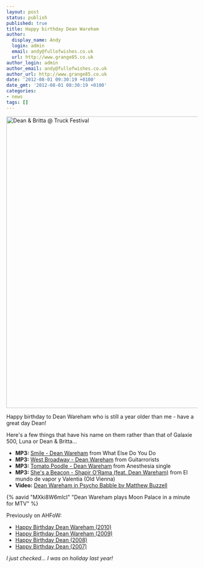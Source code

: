 ```yaml
---
layout: post
status: publish
published: true
title: Happy birthday Dean Wareham
author:
  display_name: Andy
  login: admin
  email: andy@fullofwishes.co.uk
  url: http://www.grange85.co.uk
author_login: admin
author_email: andy@fullofwishes.co.uk
author_url: http://www.grange85.co.uk
date: '2012-08-01 09:30:19 +0100'
date_gmt: '2012-08-01 08:30:19 +0100'
categories:
- news
tags: []
---
```

<a data-flickr-embed="true"  href="https://www.flickr.com/photos/grange85/5972301432/" title="Dean &amp; Britta @ Truck Festival"><img src="https://live.staticflickr.com/6015/5972301432_96fa74762f_b.jpg" width="1024" height="768" alt="Dean &amp; Britta @ Truck Festival"></a><script async src="//embedr.flickr.com/assets/client-code.js" charset="utf-8"></script>


<p>Happy birthday to Dean Wareham who is still a year older than me - have a great day Dean!</p>
<p>Here's a few things that have his name on them rather than that of Galaxie 500, Luna or Dean & Britta...
<ul>
<li><strong>MP3:</strong> <a href="https://www.box.com/s/d924e78dc85bbe5f7f19">Smile - Dean Wareham</a> from What Else Do You Do</li>
<li><strong>MP3:</strong> <a href="/2009/09/23/mp3-lost-tracks-7-dean-wareham-west-broadway/">West Broadway - Dean Wareham</a> from  Guitarrorists</li>
<li><strong>MP3:</strong> <a href="https://www.box.com/s/0172492cc6a103c89c6e">Tomato Poodle - Dean Wareham</a> from Anesthesia single</li>
<li><strong>MP3:</strong> <a href="https://www.box.com/s/c3b7df0537ee2e581ef3">She's a Beacon - Shapir O'Rama (feat. Dean Wareham)</a> from El mundo de vapor y Valentia (Old Vienna)</li>
<li><strong>Video:</strong> <a href="/2012/05/07/video-dean-wareham-in-psycho-babble/">Dean Wareham in Psycho Babble by Matthew Buzzell</a></li>
</ul>

{% aavid "MXki8W6mlcI" "Dean Wareham plays Moon Palace in a minute for MTV" %}

<p>Previously on AHFoW:</p>
<ul>
<li><a href="/2010/08/01/happy-birthday-dean-wareham-2/">Happy Birthday Dean Wareham (2010)</a></li>
<li><a href="/2009/08/01/happy-birthday-dean-wareham/">Happy Birthday Dean Wareham (2009)</a></li>
<li><a href="/2008/08/01/happy-birthday-dean-2/">Happy Birthday Dean (2008)</a></li>
<li><a href="/2007/08/01/happy-birthday-dean/">Happy Birthday Dean (2007)</a></li>
</ul>
<p><em>I just checked... I was on holiday last year!</em></p>
